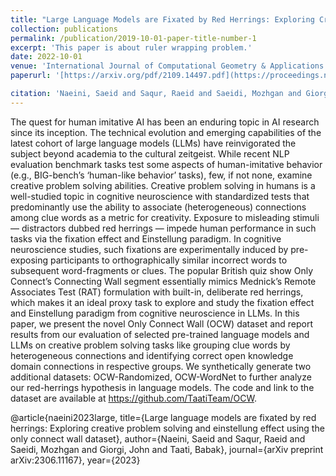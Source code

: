 ```yaml
---
title: "Large Language Models are Fixated by Red Herrings: Exploring Creative Problem Solving and Einstellung Effect using the Only Connect Wall Dataset"
collection: publications
permalink: /publication/2019-10-01-paper-title-number-1
excerpt: 'This paper is about ruler wrapping problem.'
date: 2022-10-01
venue: 'International Journal of Computational Geometry & Applications'
paperurl: '[https://arxiv.org/pdf/2109.14497.pdf](https://proceedings.neurips.cc/paper_files/paper/2023/file/11e3e0f1b29dcd31bd0952bfc1357f68-Paper-Datasets_and_Benchmarks.pdf)'

citation: 'Naeini, Saeid and Saqur, Raeid and Saeidi, Mozhgan and Giorgi, John and Taati, Babak. (2023). &quot; journal={journal={Advances in Neural Information Processing Systems}}, pages={100--130}, year={2023}, publisher={NeurIPS} <i>Journal 1</i>. 1(1).'
---
```

The quest for human imitative AI has been an enduring topic in AI research since
its inception. The technical evolution and emerging capabilities of the latest cohort
of large language models (LLMs) have reinvigorated the subject beyond academia
to the cultural zeitgeist. While recent NLP evaluation benchmark tasks test some aspects of human-imitative behavior (e.g., BIG-bench’s ‘human-like behavior’ tasks),
few, if not none, examine creative problem solving abilities. Creative problem solving in humans is a well-studied topic in cognitive neuroscience with standardized
tests that predominantly use the ability to associate (heterogeneous) connections
among clue words as a metric for creativity. Exposure to misleading stimuli —
distractors dubbed red herrings — impede human performance in such tasks via the
fixation effect and Einstellung paradigm. In cognitive neuroscience studies, such
fixations are experimentally induced by pre-exposing participants to orthographically similar incorrect words to subsequent word-fragments or clues. The popular
British quiz show Only Connect’s Connecting Wall segment essentially mimics
Mednick’s Remote Associates Test (RAT) formulation with built-in, deliberate
red herrings, which makes it an ideal proxy task to explore and study the fixation
effect and Einstellung paradigm from cognitive neuroscience in LLMs. In this
paper, we present the novel Only Connect Wall (OCW) dataset and report results
from our evaluation of selected pre-trained language models and LLMs on creative
problem solving tasks like grouping clue words by heterogeneous connections and
identifying correct open knowledge domain connections in respective groups. We
synthetically generate two additional datasets: OCW-Randomized, OCW-WordNet
to further analyze our red-herrings hypothesis in language models. The code and
link to the dataset are available at https://github.com/TaatiTeam/OCW.


@article{naeini2023large,
  title={Large language models are fixated by red herrings: Exploring creative problem solving and einstellung effect using the only connect wall dataset},
  author={Naeini, Saeid and Saqur, Raeid and Saeidi, Mozhgan and Giorgi, John and Taati, Babak},
  journal={arXiv preprint arXiv:2306.11167},
  year={2023}
